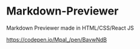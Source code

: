 # Markdown-Previewer
Markdown Previewer made in HTML/CSS/React JS

https://codepen.io/Mpal_/pen/BavwNdB
